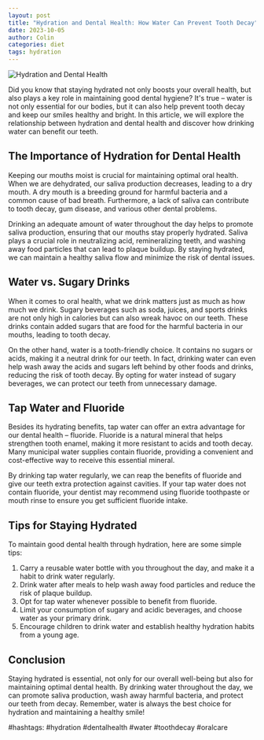```yaml
---
layout: post
title: "Hydration and Dental Health: How Water Can Prevent Tooth Decay"
date: 2023-10-05
author: Colin
categories: diet
tags: hydration
---
```


![Hydration and Dental Health](https://source.unsplash.com/1600x900/?water,teeth)

Did you know that staying hydrated not only boosts your overall health, but also plays a key role in maintaining good dental hygiene? It's true – water is not only essential for our bodies, but it can also help prevent tooth decay and keep our smiles healthy and bright. In this article, we will explore the relationship between hydration and dental health and discover how drinking water can benefit our teeth.

## The Importance of Hydration for Dental Health

Keeping our mouths moist is crucial for maintaining optimal oral health. When we are dehydrated, our saliva production decreases, leading to a dry mouth. A dry mouth is a breeding ground for harmful bacteria and a common cause of bad breath. Furthermore, a lack of saliva can contribute to tooth decay, gum disease, and various other dental problems.

Drinking an adequate amount of water throughout the day helps to promote saliva production, ensuring that our mouths stay properly hydrated. Saliva plays a crucial role in neutralizing acid, remineralizing teeth, and washing away food particles that can lead to plaque buildup. By staying hydrated, we can maintain a healthy saliva flow and minimize the risk of dental issues.

## Water vs. Sugary Drinks

When it comes to oral health, what we drink matters just as much as how much we drink. Sugary beverages such as soda, juices, and sports drinks are not only high in calories but can also wreak havoc on our teeth. These drinks contain added sugars that are food for the harmful bacteria in our mouths, leading to tooth decay.

On the other hand, water is a tooth-friendly choice. It contains no sugars or acids, making it a neutral drink for our teeth. In fact, drinking water can even help wash away the acids and sugars left behind by other foods and drinks, reducing the risk of tooth decay. By opting for water instead of sugary beverages, we can protect our teeth from unnecessary damage.

## Tap Water and Fluoride

Besides its hydrating benefits, tap water can offer an extra advantage for our dental health – fluoride. Fluoride is a natural mineral that helps strengthen tooth enamel, making it more resistant to acids and tooth decay. Many municipal water supplies contain fluoride, providing a convenient and cost-effective way to receive this essential mineral.

By drinking tap water regularly, we can reap the benefits of fluoride and give our teeth extra protection against cavities. If your tap water does not contain fluoride, your dentist may recommend using fluoride toothpaste or mouth rinse to ensure you get sufficient fluoride intake.

## Tips for Staying Hydrated

To maintain good dental health through hydration, here are some simple tips:

1. Carry a reusable water bottle with you throughout the day, and make it a habit to drink water regularly.
2. Drink water after meals to help wash away food particles and reduce the risk of plaque buildup.
3. Opt for tap water whenever possible to benefit from fluoride.
4. Limit your consumption of sugary and acidic beverages, and choose water as your primary drink.
5. Encourage children to drink water and establish healthy hydration habits from a young age.

## Conclusion

Staying hydrated is essential, not only for our overall well-being but also for maintaining optimal dental health. By drinking water throughout the day, we can promote saliva production, wash away harmful bacteria, and protect our teeth from decay. Remember, water is always the best choice for hydration and maintaining a healthy smile!

#hashtags: #hydration #dentalhealth #water #toothdecay #oralcare